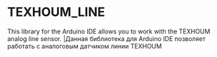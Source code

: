 # TEXHOUM_LINE
This library for the Arduino IDE allows you to work with the TEXHOUM analog line sensor. |Данная библиотека для Arduino IDE позволяет работать с аналоговым датчиком линии TEXHOUM

